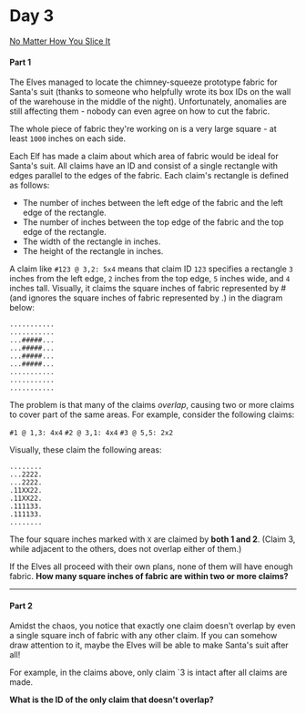 # Day 3
[No Matter How You Slice It](https://adventofcode.com/2018/day/3)

#### Part 1

The Elves managed to locate the chimney-squeeze prototype fabric for Santa's suit (thanks to someone who helpfully wrote its box IDs on the wall of the warehouse in the middle of the night). Unfortunately, anomalies are still affecting them - nobody can even agree on how to cut the fabric.

The whole piece of fabric they're working on is a very large square - at least `1000` inches on each side.

Each Elf has made a claim about which area of fabric would be ideal for Santa's suit. All claims have an ID and consist of a single rectangle with edges parallel to the edges of the fabric. Each claim's rectangle is defined as follows:

  - The number of inches between the left edge of the fabric and the left edge of the rectangle.
  - The number of inches between the top edge of the fabric and the top edge of the rectangle.
  - The width of the rectangle in inches.
  - The height of the rectangle in inches.

A claim like `#123 @ 3,2: 5x4` means that claim ID `123` specifies a rectangle `3` inches from the left edge, `2` inches from the top edge, `5` inches wide, and `4` inches tall. Visually, it claims the square inches of fabric represented by # (and ignores the square inches of fabric represented by .) in the diagram below:
```
...........
...........
...#####...
...#####...
...#####...
...#####...
...........
...........
...........
```
The problem is that many of the claims *overlap*, causing two or more claims to cover part of the same areas. For example, consider the following claims:

`#1 @ 1,3: 4x4`
`#2 @ 3,1: 4x4`
`#3 @ 5,5: 2x2`

Visually, these claim the following areas:
```
........
...2222.
...2222.
.11XX22.
.11XX22.
.111133.
.111133.
........
```
The four square inches marked with `X` are claimed by **both 1 and 2**. (Claim 3, while adjacent to the others, does not overlap either of them.)

If the Elves all proceed with their own plans, none of them will have enough fabric. **How many square inches of fabric are within two or more claims?**

----

#### Part 2
Amidst the chaos, you notice that exactly one claim doesn't overlap by even a single square inch of fabric with any other claim. If you can somehow draw attention to it, maybe the Elves will be able to make Santa's suit after all!

For example, in the claims above, only claim `3 is intact after all claims are made.

**What is the ID of the only claim that doesn't overlap?**